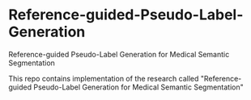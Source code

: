 # Reference-guided-Pseudo-Label-Generation
Reference-guided Pseudo-Label Generation for Medical Semantic Segmentation

This repo contains implementation of the research called "Reference-guided Pseudo-Label Generation for Medical Semantic
Segmentation"
